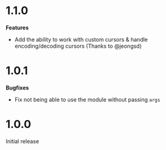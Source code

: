 # 1.1.0

**Features**

- Add the ability to work with custom cursors & handle encoding/decoding cursors (Thanks to
  @jeongsd)

# 1.0.1

**Bugfixes**

- Fix not being able to use the module without passing `args`

# 1.0.0

Initial release
